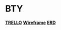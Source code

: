 # BTY

**[TRELLO](https://trello.com/b/c8Jv2E0V/project-3)**
**[Wireframe](https://whimsical.com/bty-fitness-wireframe-R6iCtnaHvziuEHUBCcwpj6)**
**[ERD](https://whimsical.com/bty-fitness-erd-EWav2caMsRxMUxgCzoWxNx)**
